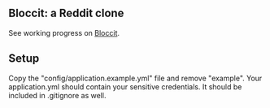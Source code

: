 ## Bloccit: a Reddit clone

See working progress on [Bloccit](http://brad-bloccit.herokuapp.com/).

## Setup
Copy the "config/application.example.yml" file and remove "example". Your application.yml should contain your sensitive credentials. It should be included in .gitignore as well.
